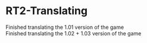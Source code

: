 # RT2-Translating
Finished translating the 1.01 version of the game           
Finished translating the 1.02 + 1.03 version of the game       
